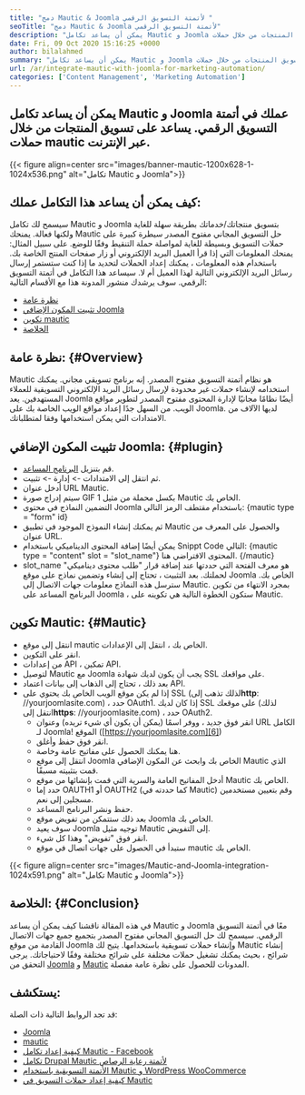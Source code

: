 ```yaml
---
title: "دمج Mautic & Joomla لأتمتة التسويق الرقمي " 
seoTitle: "دمج Mautic & Joomla لأتمتة التسويق الرقمي" 
description: "يمكن أن يساعد تكامل Mautic و Joomla عملك في أتمتة التسويق الرقمي. إنه يساعد على تسويق المنتجات من خلال حملات Mautic." 
date: Fri, 09 Oct 2020 15:16:25 +0000
author: bilalahmed
summary: "يمكن أن يساعد تكامل Mautic و Joomla عملك في أتمتة التسويق الرقمي. يساعد على تسويق المنتجات من خلال حملات mautic عبر الإنترنت." 
url: /ar/integrate-mautic-with-joomla-for-marketing-automation/
categories: ['Content Management', 'Marketing Automation']
---
```


## يمكن أن يساعد تكامل Mautic و Joomla عملك في أتمتة التسويق الرقمي. يساعد على تسويق المنتجات من خلال حملات mautic عبر الإنترنت.

{{< figure align=center src="images/banner-mautic-1200x628-1-1024x536.png" alt="تكامل Mautic و Joomla">}}


## كيف يمكن أن يساعد هذا التكامل عملك:
سيسمح لك تكامل Mautic و Joomla بتسويق منتجاتك/خدماتك بطريقة سهلة للغاية ولكنها فعالة. يمنحك Mautic حل التسويق المجاني مفتوح المصدر سيطرة كبيرة على حملات التسويق وبسيطة للغاية لمواصلة حملة التنقيط وفقًا للوضع. على سبيل المثال: يمنحك المعلومات التي إذا قرأ العميل البريد الإلكتروني أو زار صفحات المنتج الخاصة بك. باستخدام هذه المعلومات ، يمكنك إعداد الحملات لتحديد ما إذا كنت ستستمر إرسال رسائل البريد الإلكتروني التالية لهذا العميل أم لا. سيساعد هذا التكامل في أتمتة التسويق الرقمي. سوف يرشدك منشور المدونة هذا مع الأقسام التالية:
  * [نظرة عامة][1]
  * [تثبيت المكون الإضافي Joomla][2]
  * [تكوين mautic][3]
  * [الخلاصة][4]

## نظرة عامة:   {#Overview}
Mautic هو نظام أتمتة التسويق مفتوح المصدر. إنه برنامج تسويقي مجاني. يمكنك استخدامه لإنشاء حملات غير محدودة لإرسال رسائل البريد الإلكتروني التسويقية للعملاء المستهدفين.
يعد Joomla أيضًا نظامًا مجانيًا لإدارة المحتوى مفتوح المصدر لتطوير مواقع الويب. من السهل جدًا إعداد مواقع الويب الخاصة بك على Joomla. لديها الآلاف من الامتدادات التي يمكن استخدامها وفقا لمتطلباتك.

## تثبيت المكون الإضافي Joomla:   {#plugin}
  * قم بتنزيل [البرنامج المساعد][5].
  * ثم انتقل إلى الامتدادات -> إدارة -> تثبيت.
  * أدخل عنوان URL Mautic.
  * سيتم إدراج صورة GIF 1 بكسل محملة من مثيل Mautic الخاص بك.
  * التضمين النماذج في محتوى Joomla باستخدام مقتطف الرمز التالي: {mautic type = "form" id}
  * ثم يمكنك إنشاء النموذج الموجود في تطبيق Mautic والحصول على المعرف من عنوان URL.
  * يمكن أيضًا إضافة المحتوى الديناميكي باستخدام Snippt Code التالي: {mautic type = "content" slot = "slot_name"} المحتوى الافتراضي هنا. {/mautic}
  * slot_name هو معرف الفتحة التي حددتها عند إضافة قرار "طلب محتوى ديناميكي" لحملتك.
بعد التثبيت ، تحتاج إلى إنشاء وتضمين نماذج على موقع Joomla الخاص بك. سترسل هذه النماذج معلومات جهات الاتصال إلى Mautic. بمجرد الانتهاء من تكوين البرنامج المساعد على Joomla ، ستكون الخطوة التالية هي تكوينه على Mautic.

## تكوين Mautic:   {#Mautic}
  * انتقل إلى موقع mautic الخاص بك ، انتقل إلى الإعدادات.
  * انقر على التكوين.
  * من إعدادات API ، تمكين API.
  * لتوصيل Mautic مع Joomla يجب أن يكون لديك شهادة SSL على مواقعك.
  * بعد ذلك ، تحتاج إلى الذهاب إلى بيانات اعتماد API.
* إذا لم يكن موقع الويب الخاص بك يحتوي على SSL (لذلك تذهب إلى**http**: //yourjoomlasite.com) ، حدد OAuth1. إذا كان لديك SSL على موقعك (لذلك انتقل إلى**https**: //yourjoomlasite.com) ، حدد OAuth2.
  * انقر فوق جديد ، ووفر اسمًا (يمكن أن يكون أي شيء تريده) وعنوان URL الكامل لـ Joomla! الموقع ([https://yourjoomlasite.com][6])
  * انقر فوق حفظ وأغلق.
  * هنا يمكنك الحصول على مفاتيح عامة وخاصة.
  * انتقل إلى موقع Joomla الخاص بك وابحث عن المكون الإضافي Mautic الذي قمت بتثبيته مسبقًا.
  * أدخل المفاتيح العامة والسرية التي قمت بإنشائها من موقع Mautic الخاص بك.
  * حدد إما OAUTH1 أو OAUTH2 (كما حددته في Mautic) وقم بتعيين مستخدمين مسجلين إلى نعم.
  * حفظ ونشر البرنامج المساعد.
  * بعد ذلك ستتمكن من تفويض موقع Joomla الخاص بك.
  * سوف يعيد Joomla توجيه مثيل Mautic إلى التفويض.
  * انقر فوق "تفويض" وهذا كل شيء.
  * ستبدأ في الحصول على جهات اتصال في موقع mautic الخاص بك.

{{< figure align=center src="images/Mautic-and-Joomla-integration-1024x591.png" alt="تكامل Mautic و Joomla">}}


## الخلاصة:   {#Conclusion}
في هذه المقالة ناقشنا كيف يمكن أن يساعد Mautic و Joomla معًا في أتمتة التسويق الرقمي. سيسمح لك حل التسويق المجاني مفتوح المصدر بتجميع جميع جهات الاتصال القادمة من موقع Joomla وإنشاء حملات تسويقية باستخدامها. يتيح لك Mautic إنشاء شرائح ، بحيث يمكنك تشغيل حملات مختلفة على شرائح مختلفة وفقًا لاحتياجاتك. يرجى التحقق من [Joomla][7] و [Mautic][8] المدونات للحصول على نظرة عامة مفصلة.

## يستكشف:
قد تجد الروابط التالية ذات الصلة:
  * [Joomla][7]
  * [mautic][8]
  * [كيفية إعداد تكامل Mautic - Facebook][9]
  * [تكامل Drupal Mautic لأتمتة رعاية الرصاص][10]
  * [الأتمتة التسويقية باستخدام Mautic و WordPress WooCommerce][11]
  * [كيفية إعداد حملات التسويق في Mautic][12]

  
[1]: #overview
[2]: #plugin
[3]: #mautic
[4]: #conclusion
[5]: https://href.li/?https://extensions.joomla.org/extension/mautic/
[6]: https://href.li/?https://yourjoomlasite.com
[7]: https://products.containerize.com/content-management/joomla
[8]: https://products.containerize.com/marketing-automation/mautic
[9]: https://blog.containerize.com/marketing-automation/how-to-setup-mautic-facebook-integration/
[10]: https://blog.containerize.com/content-management/drupal-tutorial-automate-lead-growth-with-drupal-mautic/
[11]: https://blog.containerize.com/blogging/marketing-automation-using-mautic-and-wordpress-woocommerce/
[12]: https://blog.containerize.com/marketing-automation/how-to-setup-marketing-campaigns-using-mautic-campaign-builder/
